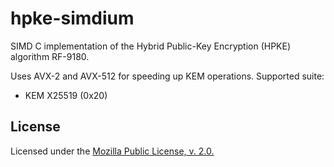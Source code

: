 # hpke-simdium

SIMD C implementation of the Hybrid Public-Key Encryption (HPKE) algorithm RF-9180.

Uses AVX-2 and AVX-512 for speeding up KEM operations.
Supported suite:
- KEM X25519 (0x20)

## License

Licensed under the [Mozilla Public License, v. 2.0.](https://www.mozilla.org/en-US/MPL/2.0/)
